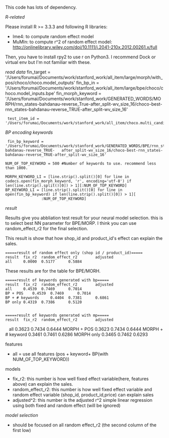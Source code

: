 This code has lots of dependency.

*R-related*

Please install R >= 3.3.3 and following R libraries:
- lme4: to compute random effect model 
- MuMIn: to compute r^2 of random effect model: http://onlinelibrary.wiley.com/doi/10.1111/j.2041-210x.2012.00261.x/full

Then, you have to install rpy2 to use r on Python3. I recommend Dock or virtual env but I'm not familiar with these.

*read data*
     fin_target = '/Users/forumai/Documents/work/stanford_work/all_item/large/morph/with_pos/choco/choco.model_outputs'
     fin_bp_in = '/Users/forumai/Documents/work/stanford_work/all_item/large/bpe/choco/choco.model_inputs.bpe'
     fin_morph_keyword = '/Users/forumai/Documents/work/stanford_work/GENERATED_WORDS/MORPH/rnn_states-bahdanau-reverse_True-after_split-wv_size_16/choco-best-rnn_states-bahdanau-reverse_TRUE-after_split-wv_size_16'


     test_item_id = '/Users/forumai/Documents/work/stanford_work/all_item/choco.multi_candid.all'

*BP encoding keywords*

   
     fin_bp_keyword = '/Users/forumai/Documents/work/stanford_work/GENERATED_WORDS/BPE/rnn_states-bahdanau-reverse_TRUE-   after_split-wv_size_16/choco-best-rnn_states-bahdanau-reverse_TRUE-after_split-wv_size_16'

    NUM_OF_TOP_KEYWORD = 500 #Number of keywords to use. recommend less than 1000. 

    MORPH_KEYWORD_LI = [line.strip().split()[0] for line in codecs.open(fin_morph_keyword, 'r', encoding='utf-8') if len(line.strip().split()[0]) > 1][:NUM_OF_TOP_KEYWORD]
    BP_KEYWORD_LI = [line.strip().split()[0] for line in open(fin_bp_keyword) if len(line.strip().split()[0]) > 1][
                    :NUM_OF_TOP_KEYWORD]

*result*

Results give you abbliation test result for your neural model selection. this is to select best NN parameter for BPE/MORP. I think you can  use random_effect_r2 for the final selection. 

This result is show that how shop_id and product_id's effect can explain the sales.


    =====result of random effect only (shop id / product_id)=====
    result	fix_r2	random_effect_r2		adjusted
    all		0.0000	0.5177		0.5884    

These results are for the table for BPE/MORH.
  
    =====result of keywords generated with bp=====
    result	fix_r2	random_effect_r2		adjusted
    all		0.4539	0.7469		0.7014
    BP + POS	0.4539	0.7469		0.7014
    BP + # keywords 	0.4404	0.7381		0.6861
    BP only	0.4319	0.7386		0.5120

    
    =====result of keywords generated with mp=====
    result	fix_r2	random_effect_r2		adjusted
    all		0.3623	0.7434		0.6444
    MORPH + POS	0.3623	0.7434		0.6444
    MORPH + # keyword 	0.3461	0.7461		0.6286
    MORPH only	0.3465	0.7462		0.6293

features
- all =  use all features (pos + keyword+ BP(with NUM_OF_TOP_KEYWORD))

models
- fix_r2: this number is how well fixed effect variable(here, features above) can explain the sales.
- random_effect_r2: this number is how well fixed effect variable and random effect variable (shop_id, product_id,price) can explain sales
- adjusted^2: this number is the adjusted r^2 simple linear regression using both fixed and random effect (will be ignored)

*model selection*
- should be focused on all random effect_r2 (the second column of the first low)

